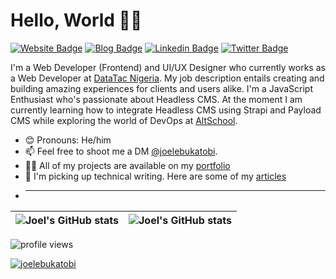 # Hello, World 👋🏾

[![Website Badge](https://img.shields.io/badge/-Portfolio-3B7EBF?style=for-the-badge&logo=Google-Chrome&logoColor=white&link=https://joelebukatobi.dev)](https://joelebukatobi.dev) [![Blog Badge](https://img.shields.io/badge/-Blog-3B7EBF?style=for-the-badge&logo=Hashnode&logoColor=white&link=https://joelebukatobi.dev/blog)](https://joelebukatobi.dev/blog) [![Linkedin Badge](https://img.shields.io/badge/-LinkedIn-3B7EBF?style=for-the-badge&logo=Linkedin&logoColor=white&link=https://www.linkedin.com/in/joelebukatobi)](https://www.linkedin.com/in/joelebukatobi) [![Twitter Badge](https://img.shields.io/badge/-@iambolajiayo-3B7EBF?style=for-the-badge&logo=twitter&logoColor=white&link=https://twitter.com/joelebukatobi)](https://twitter.com/joelebukatobi)

I'm a Web Developer (Frontend) and UI/UX Designer who currently works as a Web Developer at [DataTac Nigeria](https://datatac.ng). My job description entails creating and building amazing experiences for clients and users alike. I'm a JavaScript Enthusiast who's passionate about Headless CMS. At the moment I am currently learning how to integrate Headless CMS using Strapi and Payload CMS while exploring the world of DevOps at [AltSchool](https://altschoolafrica.com).

- 😊 Pronouns: He/him
- 📫 Feel free to shoot me a DM [@joelebukatobi](https://twitter.com/joelebukatobi).
- 👨‍💻 All of my projects are available on my [portfolio](https://joelebukatobi.dev/projects)
- 📝 I'm picking up technical writing. Here are some of my [articles](https://joelebukatobi.dev/blog)
- ***

| <img align="center" src="https://github-readme-stats.vercel.app/api?username=joelebukatobi&show_icons=true&include_all_commits=true&hide_border=true" alt="Joel's GitHub stats" /> | <img align="center" src="https://github-readme-stats.vercel.app/api/top-langs/?username=joelebukatobi&langs_count=8&layout=compact&hide=php&hide_border=true" alt="Joel's GitHub stats" /> |
| ---------------------------------------------------------------------------------------------------------------------------------------------------------------------------------- | ------------------------------------------------------------------------------------------------------------------------------------------------------------------------------------------ |

<img src="https://gpvc.arturio.dev/joelebukatobi" alt="profile views"> 
<p align="left"> <a href="https://twitter.com/joelebukatobi" target="blank"><img src="https://img.shields.io/twitter/follow/joelebukatobi?logo=twitter&style=for-the-badge" alt="joelebukatobi" /></a> </p>
